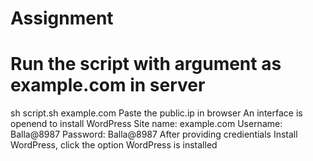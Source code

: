 ﻿# Assignment
# Run the script with argument as example.com in server
sh script.sh example.com
Paste the public.ip in browser
An interface is openend to install WordPress
Site name: example.com
Username: Balla@8987
Password: Balla@8987
After providing credientials
Install WordPress, click the option
WordPress is installed


